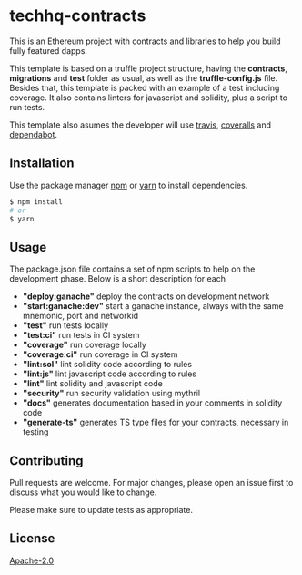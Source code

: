 # techhq-contracts

This is an Ethereum project with contracts and libraries to help you build fully featured dapps.

This template is based on a truffle project structure, having the **contracts**, **migrations** and **test** folder as usual, as well as the **truffle-config.js** file. Besides that, this template is packed with an example of a test including coverage. It also contains linters for javascript and solidity, plus a script to run tests.

This template also asumes the developer will use [travis](https://travis-ci.org/), [coveralls](https://coveralls.io/) and [dependabot](https://dependabot.com/).

## Installation

Use the package manager [npm](https://www.npmjs.com/) or [yarn](https://yarnpkg.com) to install dependencies.

```bash
$ npm install
# or
$ yarn
```

## Usage

The package.json file contains a set of npm scripts to help on the development phase. Below is a short description for each
* **"deploy:ganache"** deploy the contracts on development network
* **"start:ganache:dev"** start a ganache instance, always with the same mnemonic, port and networkid
* **"test"** run tests locally
* **"test:ci"** run tests in CI system
* **"coverage"** run coverage locally
* **"coverage:ci"** run coverage in CI system
* **"lint:sol"** lint solidity code according to rules
* **"lint:js"** lint javascript code according to rules
* **"lint"** lint solidity and javascript code
* **"security"** run security validation using mythril
* **"docs"** generates documentation based in your comments in solidity code
* **"generate-ts"** generates TS type files for your contracts, necessary in testing

## Contributing
Pull requests are welcome. For major changes, please open an issue first to discuss what you would like to change.

Please make sure to update tests as appropriate.

## License
[Apache-2.0](LICENSE)
